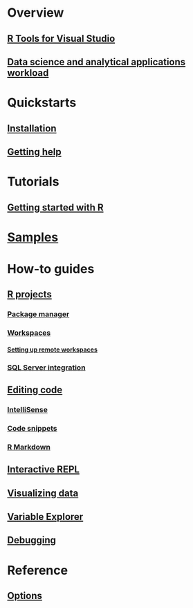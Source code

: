 # Overview
## [R Tools for Visual Studio](index.md)
## [Data science and analytical applications workload](data-science-workload.md)
# Quickstarts
## [Installation](installation.md)
## [Getting help](getting-started-help.md)
# Tutorials
## [Getting started with R](getting-started-with-r.md)
# [Samples](getting-started-samples.md)
# How-to guides
## [R projects](projects.md)
### [Package manager](package-manager.md)
### [Workspaces](workspaces.md)
#### [Setting up remote workspaces](workspaces-remote-setup.md)
### [SQL Server integration](sql-server.md)
## [Editing code](code-editing.md)
### [IntelliSense](code-intellisense.md)
### [Code snippets](code-snippets.md)
### [R Markdown](rmarkdown.md)
## [Interactive REPL](interactive-repl.md)
## [Visualizing data](visualizing-data.md)
## [Variable Explorer](variable-explorer.md)
## [Debugging](debugging.md)
# Reference
## [Options](options.md)